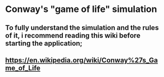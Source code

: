 # Conway's "game of life" simulation

## To fully understand the simulation and the rules of it, i recommend reading this wiki before starting the application;

## https://en.wikipedia.org/wiki/Conway%27s_Game_of_Life
